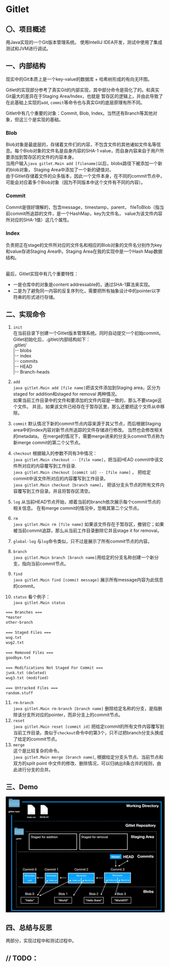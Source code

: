# Gitlet
## 〇、项目概述
用Java实现的一个Git版本管理系统。
使用IntelliJ IDEA开发，测试中使用了集成测试和JVM进行调试。
## 一、内部结构
现实中的Git本质上是一个key-value的数据库 + 哈希树形成的有向无环图。

Gitlet的实现部分参考了真实Git的内部实现，其中部分命令是简化了的。和真实Git最大的差异在于Staging Area/Index，也就是
暂存区的逻辑上，并由此导致了在此基础上实现的`add`, `commit`等命令也与真实Git的底层原理有所不同。

Gitlet中有几个重要的对象：Commit, Blob, Index。当然还有Branch等其他对象，但这三个是实现的基础。 <br>
### Blob
Blob对象是最底层的，存储着文件们的内容，不包含文件的其他诸如文件名等信息。每个Blob对象的文件名是自身内容的SHA-1 value，而自身内容来自于用户所要添加到暂存区的文件的内容本身。<br>
当用户输入`java gitlet.Main add [filename]`以后，blobs路径下被添加一个新的blob对象，
Staging Area中添加了一个新的键值对。<br>
由于Gitlet存储着文件的众多版本，因此一个文件本身，在不同的commit节点中，可能会对应着多个Blob对象（因为不同版本中这个文件有不同的内容）。
### Commit
Commit是很好理解的，包含message，timestamp，parent，
fileToBlob（指当前commit所追踪的文件，是一个HashMap，key为文件名， value为该文件内容所对应的SHA-1值）这几个属性。
### Index
负责把正在stage的文件所对应的文件名和相应的Blob对象的文件名分别作为key和value存进Staging Area中。Staging Area在我的实现中是一个Hash Map数据结构。

<br>最后，Gitlet实现中有几个重要特性：
- 一是仓库中的对象是content addressable的，通过SHA-1算法来实现。
- 二是为了避免同一内容的反复序列化，需要把所有抽象设计中的pointer以字符串的形式进行存储。

## 二、实现命令
1. `init`<br>
在当前目录下创建一个Gitlet版本管理系统。同时自动提交一个初始commit。<br>
Gitlet初始化后，.gitlet/内部结构如下：<br>
.gitlet/ <br>
   |-- blobs <br>
   |-- index <br>
   |-- commits <br>
   |-- HEAD <br>
   |-- Branch-heads <br>
2. `add`<br>
`java gitlet.Main add [file name]`把该文件添加到Staging area，区分为staged for addition和staged for removal
两种情况。<br>
如果当前工作目录中的文件和要添加的文件内容是一致的，那么不要stage这个文件。
并且，如果该文件已经存在于暂存区里，那么还要把这个文件从中移除。
3. `commit`
默认情况下新的commit节点内容来源于其父节点，而后根据Staging area中的index内容对新节点所追踪的文件存储进行修改。
当然也会修改相关的metadata。
在merge的情况下，需要merge进来的分支头commit节点称为新merge commit的第二个父节点。
4. `checkout` 根据输入的参数不同有3中情况：<br>
`java gitlet.Main checkout -- [file name]`，把当前HEAD commit中该文件所对应的内容覆写到工作目录.
<br> `java gitlet.Main checkout [commit id] -- [file name]` ， 把给定commit中该文件所对应的内容覆写到工作目录。
<br>`java gitlet.Main checkout [branch name]`， 把该分支头节点的所有文件内容覆写到工作目录。并且将暂存区清空。

5. `log` 从当前HEAD节点开始，顺着当前的branch依次展示每个commit节点的相关信息。
在有merge commit的情况中，忽略其第二个父节点。
6. `rm`<br>
`java gitlet.Main rm [file name]` 
如果该文件存在于暂存区，撤销它；如果被当前commit追踪，那么从当前工作目录删除它并且stage it for removal。
7. `global-log` 与`log`命令类似，只不过是展示了所有commit节点的内容。
8. `branch` <br> `java gitlet.Main branch [branch name]`用给定的分支名称创建一个新分支，指向当前commit节点。
9. `find` <br>
`java gitlet.Main find [commit message]` 展示所有message内容为此信息的commit。
10. `status` 看个例子：<br>
`java gitlet.Main status`
```
=== Branches ===
*master
other-branch

=== Staged Files ===
wug.txt
wug2.txt

=== Removed Files ===
goodbye.txt

=== Modifications Not Staged For Commit ===
junk.txt (deleted)
wug3.txt (modified)

=== Untracked Files ===
random.stuff
```

11. `rm-branch`<br>`java gitlet.Main rm-branch [branch name]` 删除给定名称的分支，是指删除该分支所对应的pointer，而非分支上的commit节点。
12. `reset`<br> `java gitlet.Main reset [commit id]` 把给定commit的所有文件内容覆写到当前工作目录。类似于`checkout`命令中的第3个，只不过把branch分支头换成
了给定的commit节点。
13. `merge`
<br> 这个是比较复杂的命令。<br>`java gitlet.Main merge [branch name]`, 根据给定分支头节点、当前节点和双方的split point
中文件的修改、删除情况，可以归纳出8条合并的规则，由此进行分支的合并。
## 三、Demo

[![Watch the video](./demo-page.jpg)](./git-demo.gif)

## 四、总结与反思
两部分，实现过程中和测试过程中。

## // TODO：
